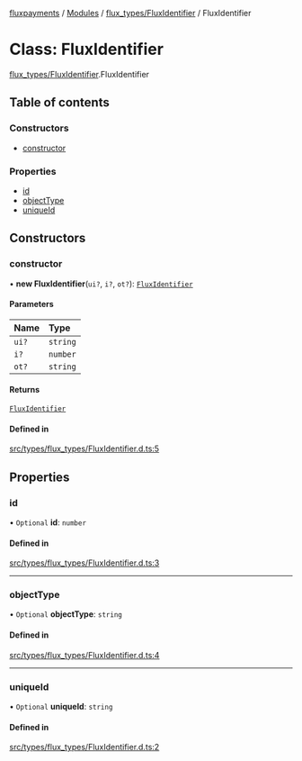 [fluxpayments](../README.md) / [Modules](../modules.md) / [flux\_types/FluxIdentifier](../modules/flux_types_FluxIdentifier.md) / FluxIdentifier

# Class: FluxIdentifier

[flux\_types/FluxIdentifier](../modules/flux_types_FluxIdentifier.md).FluxIdentifier

## Table of contents

### Constructors

- [constructor](flux_types_FluxIdentifier.FluxIdentifier.md#constructor)

### Properties

- [id](flux_types_FluxIdentifier.FluxIdentifier.md#id)
- [objectType](flux_types_FluxIdentifier.FluxIdentifier.md#objecttype)
- [uniqueId](flux_types_FluxIdentifier.FluxIdentifier.md#uniqueid)

## Constructors

### constructor

• **new FluxIdentifier**(`ui?`, `i?`, `ot?`): [`FluxIdentifier`](flux_types_FluxIdentifier.FluxIdentifier.md)

#### Parameters

| Name | Type |
| :------ | :------ |
| `ui?` | `string` |
| `i?` | `number` |
| `ot?` | `string` |

#### Returns

[`FluxIdentifier`](flux_types_FluxIdentifier.FluxIdentifier.md)

#### Defined in

[src/types/flux_types/FluxIdentifier.d.ts:5](https://github.com/fluxpayments1/fluxpayments_api_ts/blob/04e1ffcb5aff57642b62dd938b8f3f584c8b091f/src/types/flux_types/FluxIdentifier.d.ts#L5)

## Properties

### id

• `Optional` **id**: `number`

#### Defined in

[src/types/flux_types/FluxIdentifier.d.ts:3](https://github.com/fluxpayments1/fluxpayments_api_ts/blob/04e1ffcb5aff57642b62dd938b8f3f584c8b091f/src/types/flux_types/FluxIdentifier.d.ts#L3)

___

### objectType

• `Optional` **objectType**: `string`

#### Defined in

[src/types/flux_types/FluxIdentifier.d.ts:4](https://github.com/fluxpayments1/fluxpayments_api_ts/blob/04e1ffcb5aff57642b62dd938b8f3f584c8b091f/src/types/flux_types/FluxIdentifier.d.ts#L4)

___

### uniqueId

• `Optional` **uniqueId**: `string`

#### Defined in

[src/types/flux_types/FluxIdentifier.d.ts:2](https://github.com/fluxpayments1/fluxpayments_api_ts/blob/04e1ffcb5aff57642b62dd938b8f3f584c8b091f/src/types/flux_types/FluxIdentifier.d.ts#L2)
